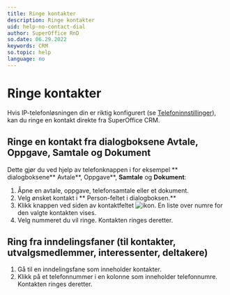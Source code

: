 ```yaml
---
title: Ringe kontakter
description: Ringe kontakter
uid: help-no-contact-dial
author: SuperOffice RnD
so.date: 06.29.2022
keywords: CRM
so.topic: help
language: no
---
```


# Ringe kontakter

Hvis IP-telefonløsningen din er riktig konfigurert (se [Telefoninnstillinger][1]), kan du ringe en kontakt direkte fra SuperOffice CRM.

## Ringe en kontakt fra dialogboksene Avtale, Oppgave, Samtale og Dokument

Dette gjør du ved hjelp av telefonknappen i for eksempel ** dialogboksene** Avtale**, Oppgave**, **Samtale** og **Dokument**: 

1. Åpne en avtale, oppgave, telefonsamtale eller et dokument.
2. Velg ønsket kontakt  i ** Person-feltet i dialogboksen.**
3. Klikk knappen ved siden av kontaktfeltet ![ikon][img1]. En liste over numre for den valgte kontakten vises.
4. Velg nummeret du vil ringe. Kontakten ringes deretter.

## Ring fra inndelingsfaner (til kontakter, utvalgsmedlemmer, interessenter, deltakere)

1. Gå til en inndelingsfane som inneholder kontakter.
2. Klikk på et telefonnummer i en kolonne som inneholder telefonnumre. Kontakten ringes deretter.

<!-- Referenced links -->
[1]: preferences.md

<!-- Referenced images -->
[img1]: ../../../../../common/icons/phone.png
